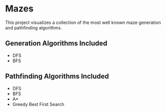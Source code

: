 # Mazes
This project visualizes a collection of the most well known maze generation and pathfinding algorithms.

## Generation Algorithms Included
* DFS
* BFS

## Pathfinding Algorithms Included
* DFS
* BFS
* A*
* Greedy Best First Search
